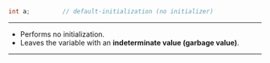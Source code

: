``` cpp
int a;         // default-initialization (no initializer)
```

---
- Performs no initialization.
- Leaves the variable with an **indeterminate value (garbage value)**.

---

